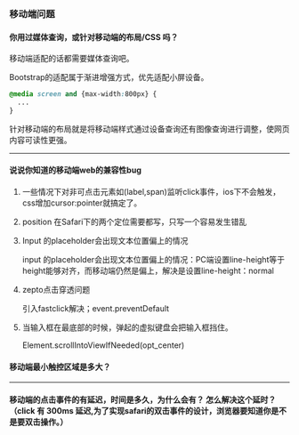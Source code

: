 ### 移动端问题



#### 你用过媒体查询，或针对移动端的布局/CSS 吗？

移动端适配的话都需要媒体查询吧。

Bootstrap的适配属于渐进增强方式，优先适配小屏设备。

```css
@media screen and {max-width:800px} {
  ...
}
```

针对移动端的布局就是将移动端样式通过设备查询还有图像查询进行调整，使网页内容可读性更强。

---

#### 说说你知道的移动端web的兼容性bug

1. 一些情况下对非可点击元素如(label,span)监听click事件，ios下不会触发，css增加cursor:pointer就搞定了。

2. position 在Safari下的两个定位需要都写，只写一个容易发生错乱

3. Input 的placeholder会出现文本位置偏上的情况

   input 的placeholder会出现文本位置偏上的情况：PC端设置line-height等于height能够对齐，而移动端仍然是偏上，解决是设置line-height：normal

4. zepto点击穿透问题

   引入fastclick解决；event.preventDefault

5. 当输入框在最底部的时候，弹起的虚拟键盘会把输入框挡住。

   Element.scrollIntoViewIfNeeded(opt_center)

#### 移动端最小触控区域是多大？



------

#### 移动端的点击事件的有延迟，时间是多久，为什么会有？ 怎么解决这个延时？（click 有 300ms 延迟,为了实现safari的双击事件的设计，浏览器要知道你是不是要双击操作。）

